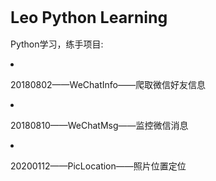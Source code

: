 <h1 style="font-size:25px">Leo Python Learning</h1>
<p>Python学习，练手项目:</p>
<li>
<p>20180802——WeChatInfo——爬取微信好友信息</p>
</li>
<li>
<p>20180810——WeChatMsg——监控微信消息</p>
</li>
<li>
<p>20200112——PicLocation——照片位置定位</p>
</li>